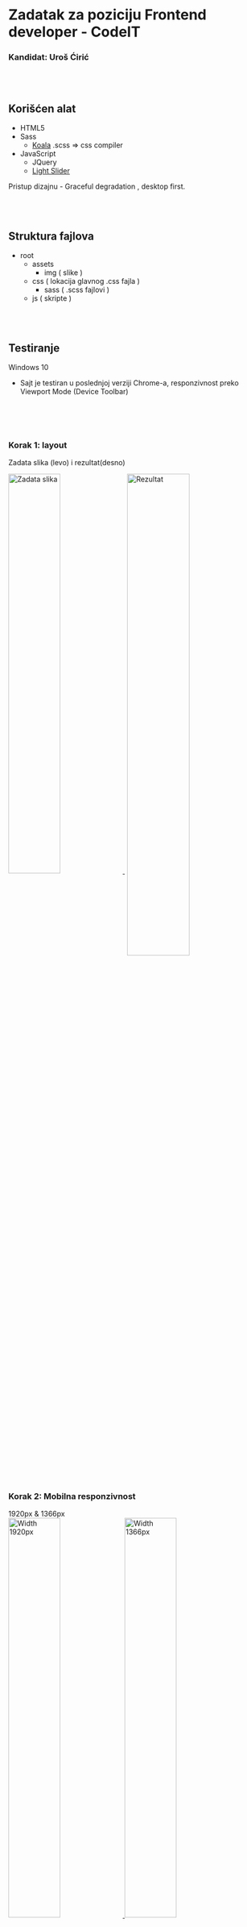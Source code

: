 # Zadatak za poziciju Frontend developer - CodeIT
### Kandidat: Uroš Ćirić

<br><br>

## Korišćen alat

- HTML5
- Sass
    - [Koala](http://koala-app.com) .scss => css compiler
- JavaScript
    - JQuery
    - [Light Slider](http://sachinchoolur.github.io/lightslider/)

Pristup dizajnu - Graceful degradation , desktop first.

<br><br>

## Struktura fajlova

- root
    - assets
        - img  ( slike )
    - css  ( lokacija glavnog .css fajla )
        - sass  ( .scss fajlovi )
    - js  ( skripte )

<br><br>


## Testiranje
Windows 10
- Sajt je testiran u poslednjoj verziji Chrome-a, responzivnost preko  Viewport Mode (Device Toolbar)

<br><br><br>   

### Korak 1: layout
Zadata slika (levo) i rezultat(desno)


<a href="https://i.imgur.com/anmb2rA.png" target="_blank">
    <img src="https://i.imgur.com/anmb2rA.png" width="45.1%" alt="Zadata slika">
</a>

<a href="https://i.imgur.com/ul5q390.png" target="_blank">
    <img src="https://i.imgur.com/ul5q390.png" width="49.5%" alt="Rezultat" style="vertical-align:top; margin-left:1%">
</a>
</div>

<br><br><br>
### Korak 2: Mobilna responzivnost
<div>
1920px & 1366px
<br>
<a href="https://i.imgur.com/HvOSjwm.png" target="_blank">
    <img src="https://i.imgur.com/HvOSjwm.png" width="45.1%" alt="Width 1920px">
</a>
<a href="https://i.imgur.com/bAkbMcK.png" target="_blank">
    <img src="https://i.imgur.com/bAkbMcK.png" width="45.1%" alt="Width 1366px" style="vertical-align:top;">
</a>

<br><br><br>
1024px & 768px
<br>
<a href="https://i.imgur.com/qS3mWuJ.png" target="_blank">
    <img src="https://i.imgur.com/qS3mWuJ.png" width="45.1%" alt="Width 1024px" style="vertical-align:top;">
</a>
<a href="https://i.imgur.com/SmpBWlh.png" target="_blank">
    <img src="https://i.imgur.com/SmpBWlh.png" width="45.1%" alt="Width 768px" style="vertical-align:top;">
</a>

<br><br><br>
480px & Hamburger Menu
<br>
<a href="https://i.imgur.com/IEVEZj2.png" target="_blank">
    <img src="https://i.imgur.com/IEVEZj2.png" width="45.1%" alt="Width 768px" style="vertical-align:top;">
</a>
<a href="https://i.imgur.com/dEH7QE7.png" target="_blank">
    <img src="https://i.imgur.com/dEH7QE7.png" width="45.1%" alt="Hamburger menu" style="vertical-align:top;">
</a>


<br><br><br>   

### Korak 3: Zamena placeholder-a sa sadržajem
<a href="https://i.imgur.com/CsHZIDB.png" target="_blank">
    <img src="https://i.imgur.com/CsHZIDB.png" width="100%" alt="Finished product" style="vertical-align:top;">
</a>
